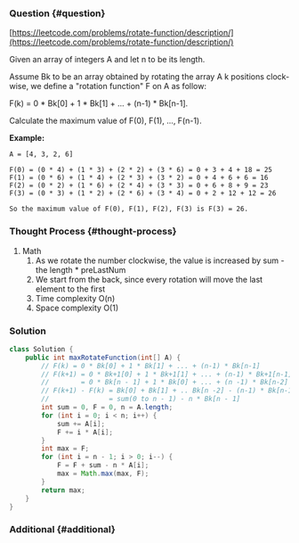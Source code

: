 ### Question {#question}

[https://leetcode.com/problems/rotate-function/description/](https://leetcode.com/problems/rotate-function/description/)

Given an array of integers A and let n to be its length.

Assume Bk to be an array obtained by rotating the array A k positions clock-wise, we define a "rotation function" F on A as follow:

F\(k\) = 0 \* Bk\[0\] + 1 \* Bk\[1\] + ... + \(n-1\) \* Bk\[n-1\].

Calculate the maximum value of F\(0\), F\(1\), ..., F\(n-1\).

**Example:**

```
A = [4, 3, 2, 6]

F(0) = (0 * 4) + (1 * 3) + (2 * 2) + (3 * 6) = 0 + 3 + 4 + 18 = 25
F(1) = (0 * 6) + (1 * 4) + (2 * 3) + (3 * 2) = 0 + 4 + 6 + 6 = 16
F(2) = (0 * 2) + (1 * 6) + (2 * 4) + (3 * 3) = 0 + 6 + 8 + 9 = 23
F(3) = (0 * 3) + (1 * 2) + (2 * 6) + (3 * 4) = 0 + 2 + 12 + 12 = 26

So the maximum value of F(0), F(1), F(2), F(3) is F(3) = 26.
```

### Thought Process {#thought-process}

1. Math
   1. As we rotate the number clockwise, the value is increased by sum - the length \* preLastNum
   2. We start from the back, since every rotation will move the last element to the first
   3. Time complexity O\(n\)
   4. Space complexity O\(1\)

### Solution

```java
class Solution {
    public int maxRotateFunction(int[] A) {
        // F(k) = 0 * Bk[0] + 1 * Bk[1] + ... + (n-1) * Bk[n-1]
        // F(k+1) = 0 * Bk+1[0] + 1 * Bk+1[1] + ... + (n-1) * Bk+1[n-1]
        //        = 0 * Bk[n - 1] + 1 * Bk[0] + ... + (n -1) * Bk[n-2]
        // F(k+1) - F(k) = Bk[0] + Bk[1] + .. Bk[n -2] - (n-1) * Bk[n-1]
        //               = sum(0 to n - 1) - n * Bk[n - 1]
        int sum = 0, F = 0, n = A.length;
        for (int i = 0; i < n; i++) {
            sum += A[i];
            F += i * A[i];
        }
        int max = F;
        for (int i = n - 1; i > 0; i--) {
            F = F + sum - n * A[i];
            max = Math.max(max, F);
        }
        return max;
    }
}
```

### Additional {#additional}



